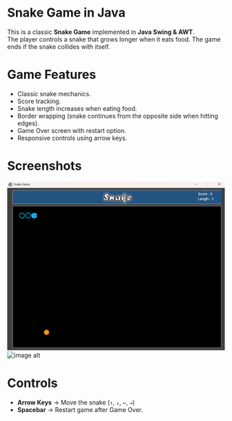 # Snake Game in Java
This is a classic **Snake Game** implemented in **Java Swing & AWT**.  
The player controls a snake that grows longer when it eats food. The game ends if the snake collides with itself.  

# Game Features
- Classic snake mechanics.
- Score tracking.
- Snake length increases when eating food.
- Border wrapping (snake continues from the opposite side when hitting edges).
- Game Over screen with restart option.
- Responsive controls using arrow keys.

# Screenshots
![image alt](https://github.com/pavankumarkkk/snakeGame/blob/56f86df6ff4904442ddb9575fd7f7d56d13bef62/Screenshot%202025-08-23%20120437.png)
![image alt]()


# Controls
- **Arrow Keys** → Move the snake (`↑`, `↓`, `←`, `→`)  
- **Spacebar** → Restart game after Game Over.
